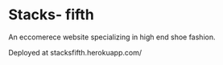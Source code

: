# Stacks- fifth

An eccomerece website specializing in high end shoe fashion. 

Deployed at stacksfifth.herokuapp.com/

